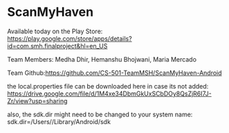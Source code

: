 # ScanMyHaven

Available today on the Play Store: https://play.google.com/store/apps/details?id=com.smh.finalproject&hl=en_US


Team Members: Medha Dhir, Hemanshu Bhojwani, Maria Mercado

Team Github:https://github.com/CS-501-TeamMSH/ScanMyHaven-Android

the local.properties file can be downloaded here in case its not added: https://drive.google.com/file/d/1M4xe34DbmGkUxSCbDOy8QsZjR6I7J-Zr/view?usp=sharing

also, the sdk.dir might need to be changed to your system name: sdk.dir=/Users/<system-name>/Library/Android/sdk
